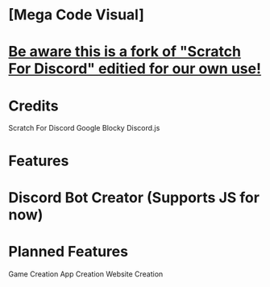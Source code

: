 # [Mega Code Visual]

# [Be aware this is a fork of "Scratch For Discord" editied for our own use!](https://github.com/Androz2091/scratch-for-discord)

# Credits
 Scratch For Discord
 Google Blocky
 Discord.js
 
 # Features
 # Discord Bot Creator (Supports JS for now)

# Planned Features
 Game Creation
 App Creation
 Website Creation
